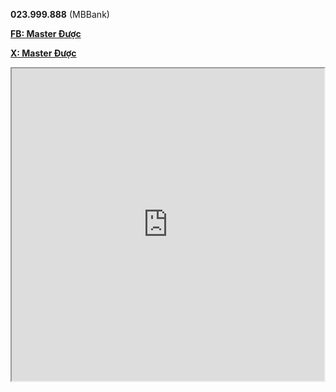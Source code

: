 **023.999.888** (MBBank)

**[FB: Master Được](https://www.facebook.com/master.duoc)**

**[X: Master Được](https://x.com/MasterDuoc)**

<iframe src="https://duocdev-caro3x3.tiiny.site/" width="500" height="500" allowfullscreen></iframe>
